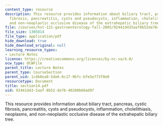```yaml
---
content_type: resource
description: This resource provides information about biliary tract, pancreas, cystic
  fibrosis, pancreatitis, cysts and pseudocysts, inflammation, cholelithiasis, neoplasms,
  and non-neoplastic occlusive disease of the extrahepatic biliary tree.
file: /courses/hst-121-gastroenterology-fall-2005/92441d435aaf8b52de7640280b60ad9f_section14.pdf
file_size: 1305814
file_type: application/pdf
hide_download: true
hide_download_original: null
learning_resource_types:
- Lecture Notes
license: https://creativecommons.org/licenses/by-nc-sa/4.0/
ocw_type: OCWFile
parent_title: Lecture Notes
parent_type: CourseSection
parent_uid: 1c4b8ea0-5de6-6c17-9bfc-bfe5e773f8e0
resourcetype: Document
title: section14.pdf
uid: 92441d43-5aaf-8b52-de76-40280b60ad9f
---
```

This resource provides information about biliary tract, pancreas, cystic fibrosis, pancreatitis, cysts and pseudocysts, inflammation, cholelithiasis, neoplasms, and non-neoplastic occlusive disease of the extrahepatic biliary tree.